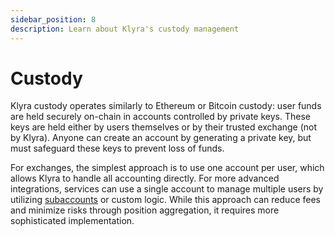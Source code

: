 ```yaml
---
sidebar_position: 8
description: Learn about Klyra's custody management
---
```


# Custody
Klyra custody operates similarly to Ethereum or Bitcoin custody: user funds are held securely on-chain in accounts controlled by private keys. These keys are held either by users themselves or by their trusted exchange (not by Klyra). Anyone can create an account by generating a private key, but must safeguard these keys to prevent loss of funds. 

For exchanges, the simplest approach is to use one account per user, which allows Klyra to handle all accounting directly. For more advanced integrations, services can use a single account to manage multiple users by utilizing [subaccounts](./accounting#subaccounts) or custom logic. While this approach can reduce fees and minimize risks through position aggregation, it requires more sophisticated implementation.